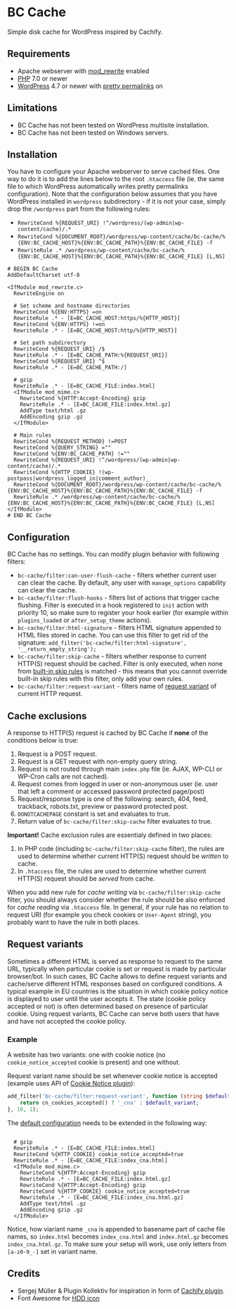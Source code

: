 # BC Cache

Simple disk cache for WordPress inspired by Cachify.

## Requirements
* Apache webserver with [mod_rewrite](https://httpd.apache.org/docs/current/mod/mod_rewrite.html) enabled
* [PHP](https://secure.php.net/) 7.0 or newer
* [WordPress](https://wordpress.org/) 4.7 or newer with [pretty permalinks](https://codex.wordpress.org/Using_Permalinks) on

## Limitations

* BC Cache has not been tested on WordPress multisite installation.
* BC Cache has not been tested on Windows servers.

## Installation

You have to configure your Apache webserver to serve cached files. One way to do it is to add the lines below to the root `.htaccess` file (ie. the same file to which WordPress automatically writes pretty permalinks configuration). Note that the configuration below assumes that you have WordPress installed in `wordpress` subdirectory - if it is not your case, simply drop the `/wordpress` part from the following rules:

* `RewriteCond %{REQUEST_URI} !^/wordpress/(wp-admin|wp-content/cache)/.*`
* `RewriteCond %{DOCUMENT_ROOT}/wordpress/wp-content/cache/bc-cache/%{ENV:BC_CACHE_HOST}%{ENV:BC_CACHE_PATH}%{ENV:BC_CACHE_FILE} -f`
* `RewriteRule .* /wordpress/wp-content/cache/bc-cache/%{ENV:BC_CACHE_HOST}%{ENV:BC_CACHE_PATH}%{ENV:BC_CACHE_FILE} [L,NS]`

```.apacheconf
# BEGIN BC Cache
AddDefaultCharset utf-8

<IfModule mod_rewrite.c>
  RewriteEngine on

  # Set scheme and hostname directories
  RewriteCond %{ENV:HTTPS} =on
  RewriteRule .* - [E=BC_CACHE_HOST:https/%{HTTP_HOST}]
  RewriteCond %{ENV:HTTPS} !=on
  RewriteRule .* - [E=BC_CACHE_HOST:http/%{HTTP_HOST}]

  # Set path subdirectory
  RewriteCond %{REQUEST_URI} /$
  RewriteRule .* - [E=BC_CACHE_PATH:%{REQUEST_URI}]
  RewriteCond %{REQUEST_URI} ^$
  RewriteRule .* - [E=BC_CACHE_PATH:/]

  # gzip
  RewriteRule .* - [E=BC_CACHE_FILE:index.html]
  <IfModule mod_mime.c>
    RewriteCond %{HTTP:Accept-Encoding} gzip
    RewriteRule .* - [E=BC_CACHE_FILE:index.html.gz]
    AddType text/html .gz
    AddEncoding gzip .gz
  </IfModule>

  # Main rules
  RewriteCond %{REQUEST_METHOD} !=POST
  RewriteCond %{QUERY_STRING} =""
  RewriteCond %{ENV:BC_CACHE_PATH} !=""
  RewriteCond %{REQUEST_URI} !^/wordpress/(wp-admin|wp-content/cache)/.*
  RewriteCond %{HTTP_COOKIE} !(wp-postpass|wordpress_logged_in|comment_author)_
  RewriteCond %{DOCUMENT_ROOT}/wordpress/wp-content/cache/bc-cache/%{ENV:BC_CACHE_HOST}%{ENV:BC_CACHE_PATH}%{ENV:BC_CACHE_FILE} -f
  RewriteRule .* /wordpress/wp-content/cache/bc-cache/%{ENV:BC_CACHE_HOST}%{ENV:BC_CACHE_PATH}%{ENV:BC_CACHE_FILE} [L,NS]
</IfModule>
# END BC Cache
```

## Configuration

BC Cache has no settings. You can modify plugin behavior with following filters:
* `bc-cache/filter:can-user-flush-cache` - filters whether current user can clear the cache. By default, any user with `manage_options` capability can clear the cache.
* `bc-cache/filter:flush-hooks` - filters list of actions that trigger cache flushing. Filter is executed in a hook registered to `init` action with priority 10, so make sure to register your hook earlier (for example within `plugins_loaded` or `after_setup_theme` actions).
* `bc-cache/filter:html-signature` - filters HTML signature appended to HTML files stored in cache. You can use this filter to get rid of the signature: `add_filter('bc-cache/filter:html-signature', '__return_empty_string');`
* `bc-cache/filter:skip-cache` - filters whether response to current HTTP(S) request should be cached. Filter is only executed, when none from [built-in skip rules](#cache-exclusions) is matched - this means that you cannot override built-in skip rules with this filter, only add your own rules.
* `bc-cache/filter:request-variant` - filters name of [request variant](#request-variants) of current HTTP request.

## Cache exclusions

A response to HTTP(S) request is cached by BC Cache if **none** of the conditions below is true:

1. Request is a POST request.
1. Request is a GET request with non-empty query string.
1. Request is not routed through main `index.php` file (ie. AJAX, WP-CLI or WP-Cron calls are not cached).
1. Request comes from logged in user or non-anonymous user (ie. user that left a comment or accessed password protected page/post)
1. Request/response type is one of the following: search, 404, feed, trackback, robots.txt, preview or password protected post.
1. `DONOTCACHEPAGE` constant is set and evaluates to true.
1. Return value of `bc-cache/filter:skip-cache` filter evaluates to true.

**Important!** Cache exclusion rules are essentialy defined in two places:
1. In PHP code (including `bc-cache/filter:skip-cache` filter), the rules are used to determine whether current HTTP(S) request should be *written* to cache.
1. In `.htaccess` file, the rules are used to determine whether current HTTP(S) request should be *served* from cache.

When you add new rule for *cache writing* via `bc-cache/filter:skip-cache` filter, you should always consider whether the rule should be also enforced for *cache reading* via `.htaccess` file. In general, if your rule has no relation to request URI (for example you check cookies or `User-Agent` string), you probably want to have the rule in both places.

## Request variants

Sometimes a different HTML is served as response to request to the same URL, typically when particular cookie is set or request is made by particular browser/bot. In such cases, BC Cache allows to define request variants and cache/serve different HTML responses based on configured conditions. A typical example in EU countries is the situation in which cookie policy notice is displayed to user until the user accepts it. The state (cookie policy accepted or not) is often determined based on presence of particular cookie. Using request variants, BC Cache can serve both users that have and have not accepted the cookie policy.

### Example

A website has two variants: one with cookie notice (no `cookie_notice_accepted` cookie is present) and one without.

Request variant name should be set whenever cookie notice is accepted (example uses API of [Cookie Notice plugin](https://wordpress.org/plugins/cookie-notice/)):
```php
add_filter('bc-cache/filter:request-variant', function (string $default_variant): string {
    return cn_cookies_accepted() ? '_cna' : $default_variant;
}, 10, 1);
```

The [default configuration](#installation) needs to be extended in the following way:

```.apacheconf

  # gzip
  RewriteRule .* - [E=BC_CACHE_FILE:index.html]
  RewriteCond %{HTTP_COOKIE} cookie_notice_accepted=true
  RewriteRule .* - [E=BC_CACHE_FILE:index_cna.html]
  <IfModule mod_mime.c>
    RewriteCond %{HTTP:Accept-Encoding} gzip
    RewriteRule .* - [E=BC_CACHE_FILE:index.html.gz]
    RewriteCond %{HTTP:Accept-Encoding} gzip
    RewriteCond %{HTTP_COOKIE} cookie_notice_accepted=true
    RewriteRule .* - [E=BC_CACHE_FILE:index_cna.html.gz]
    AddType text/html .gz
    AddEncoding gzip .gz
  </IfModule>
```

Notice, how viariant name `_cna` is appended to basename part of cache file names, so `index.html` becomes `index_cna.html` and `index.html.gz` becomes `index_cna.html.gz`. To make sure your setup will work, use only letters from `[a-z0-9_-]` set in variant name.

## Credits

* Sergej Müller & Plugin Kollektiv for inspiration in form of [Cachify plugin](https://wordpress.org/plugins/cachify/).
* Font Awesome for [HDD icon](http://fontawesome.io/icon/hdd-o/)
